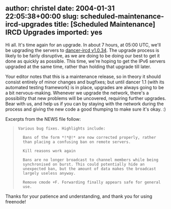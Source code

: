 author: christel
date: 2004-01-31 22:05:38+00:00
slug: scheduled-maintenance-ircd-upgrades
title: [Scheduled Maintenance] IRCD Upgrades
imported: yes
---
Hi all.  It's time again for an upgrade. In about 7 hours, at 05:00 UTC, we'll be upgrading the servers to  [dancer-ircd v1.0.34](http://source.freenode.net/%7Easuffield/dancer/dancer-ircd/1.0/releases/dancer-ircd-1.0.34.tar.gz).  The upgrade process is likely to be fairly disruptive, as we are doing to be doing our best to get it done as quickly as possible. This time, we're hoping to get the IPv6 servers upgraded at the same time, rather than holding that upgrade till later.

Your editor notes that this is a maintenance release, so in theory it should consist entirely of minor changes and bugfixes; but until dancer 1.1 (with its automated testing framework) is in place, upgrades are always going to be a bit nervous-making.  Whenever we upgrade the network, there's a possibility that new problems will be uncovered, requiring further upgrades. Bear with us, and help us if you can by staying with the network during the process and giving the new code a good thumping to make sure it's okay. :)

Excerpts from the NEWS file follow:


>     Various bug fixes. Highlights include:
>     
>       Bans of the form *!*@!* are now corrected properly, rather
>       than placing a confusing ban on remote servers.
>     
>       Kill reasons work again
>     
>       Bans are no longer broadcast to channel members while being
>       synchronised on burst. This could potentially hide an
>       unexpected ban, but the amount of data makes the broadcast
>       largely useless anyway.
>     
>       Remove cmode +F. Forwarding finally appears safe for general
>       use.


Thanks for your patience and understanding, and thank you for using freenode!
